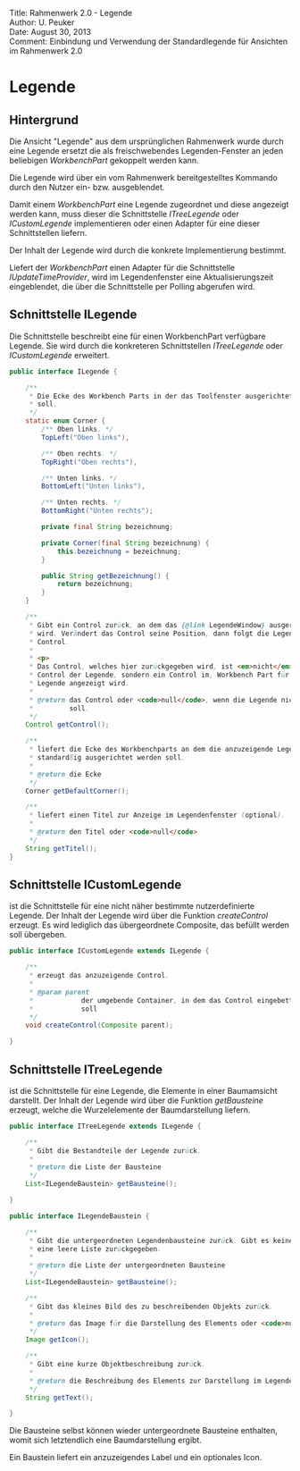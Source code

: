 Title:   Rahmenwerk 2.0 - Legende  
Author:  U. Peuker  
Date:    August 30, 2013  
Comment: Einbindung und Verwendung der Standardlegende für Ansichten  im Rahmenwerk 2.0

# Legende

## Hintergrund

Die Ansicht "Legende" aus dem ursprünglichen Rahmenwerk wurde durch eine Legende ersetzt
die als freischwebendes Legenden-Fenster an jeden beliebigen *WorkbenchPart* gekoppelt 
werden kann.

Die Legende wird über ein vom Rahmenwerk bereitgestelltes Kommando durch den Nutzer
ein- bzw. ausgeblendet.

Damit einem *WorkbenchPart* eine Legende zugeordnet und diese angezeigt werden kann, 
muss dieser die Schnittstelle *ITreeLegende* oder *ICustomLegende* implementieren 
oder einen Adapter für eine dieser Schnittstellen liefern.

Der Inhalt der Legende wird durch die konkrete Implementierung bestimmt.

Liefert der *WorkbenchPart* einen Adapter für die Schnittstelle *IUpdateTimeProvider*,
wird im Legendenfenster eine Aktualisierungszeit eingeblendet, die über die Schnittstelle
per Polling abgerufen wird.

## Schnittstelle ILegende

Die Schnittstelle beschreibt eine für einen WorkbenchPart verfügbare Legende. Sie wird 
durch die konkreteren Schnittstellen *ITreeLegende* oder *ICustomLegende* erweitert.

```java
public interface ILegende {

    /**
     * Die Ecke des Workbench Parts in der das Toolfenster ausgerichtet werden
     * soll.
     */
    static enum Corner {
        /** Oben links. */
        TopLeft("Oben links"),

        /** Oben rechts. */
        TopRight("Oben rechts"),

        /** Unten links. */
        BottomLeft("Unten links"),

        /** Unten rechts. */
        BottomRight("Unten rechts");

        private final String bezeichnung;

        private Corner(final String bezeichnung) {
            this.bezeichnung = bezeichnung;
        }

        public String getBezeichnung() {
            return bezeichnung;
        }
    }

    /**
     * Gibt ein Control zurück, an dem das {@link LegendeWindow} ausgericht
     * wird. Verändert das Control seine Position, dann folgt die Legende dem
     * Control.
     * 
     * <p>
     * Das Control, welches hier zurückgegeben wird, ist <em>nicht</em> das
     * Control der Legende, sondern ein Control im, Workbench Part für das die
     * Legende angezeigt wird.
     * 
     * @return das Control oder <code>null</code>, wenn die Legende nicht folgen
     *         soll.
     */
    Control getControl();

    /**
     * liefert die Ecke des Workbenchparts an dem die anzuzeigende Legende
     * standardßig ausgerichtet werden soll.
     * 
     * @return die Ecke
     */
    Corner getDefaultCorner();

    /**
     * liefert einen Titel zur Anzeige im Legendenfenster (optional).
     * 
     * @return den Titel oder <code>null</code>
     */
    String getTitel();
}
```

## Schnittstelle ICustomLegende

ist die Schnittstelle für eine nicht näher bestimmte nutzerdefinierte Legende.
Der Inhalt der Legende wird über die Funktion *createControl* erzeugt. Es wird 
lediglich das übergeordnete Composite, das befüllt werden soll übergeben.

```java
public interface ICustomLegende extends ILegende {

    /**
     * erzeugt das anzuzeigende Control.
     * 
     * @param parent
     *            der umgebende Container, in dem das Control eingebettet werden
     *            soll
     */
    void createControl(Composite parent);

}
```

## Schnittstelle ITreeLegende
ist die Schnittstelle für eine Legende, die Elemente in einer Baumamsicht darstellt.
Der Inhalt der Legende wird über die Funktion *getBausteine* erzeugt, welche die 
Wurzelelemente der Baumdarstellung liefern. 

```java
public interface ITreeLegende extends ILegende {

    /**
     * Gibt die Bestandteile der Legende zurück.
     * 
     * @return die Liste der Bausteine
     */
    List<ILegendeBaustein> getBausteine();

}

public interface ILegendeBaustein {

    /**
     * Gibt die untergeordneten Legendenbausteine zurück. Gibt es keine, wird
     * eine leere Liste zurückgegeben.
     * 
     * @return die Liste der untergeordneten Bausteine
     */
    List<ILegendeBaustein> getBausteine();

    /**
     * Gibt das kleines Bild des zu beschreibenden Objekts zurück.
     * 
     * @return das Image für die Darstellung des Elements oder <code>null</code>
     */
    Image getIcon();

    /**
     * Gibt eine kurze Objektbeschreibung zurück.
     * 
     * @return die Beschreibung des Elements zur Darstellung im Legendenbaum
     */
    String getText();

}
```

Die Bausteine selbst können wieder untergeordnete Bausteine enthalten, womit sich 
letztendlich eine Baumdarstellung ergibt.

Ein Baustein liefert ein anzuzeigendes Label und ein optionales Icon.



